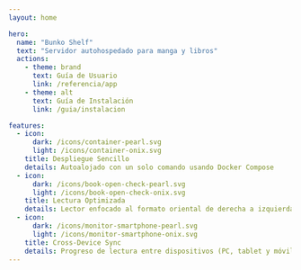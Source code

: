 ```yaml
---
layout: home

hero:
  name: "Bunko Shelf"
  text: "Servidor autohospedado para manga y libros"
  actions:
    - theme: brand
      text: Guía de Usuario
      link: /referencia/app
    - theme: alt
      text: Guía de Instalación
      link: /guia/instalacion

features:
  - icon:
      dark: /icons/container-pearl.svg
      light: /icons/container-onix.svg
    title: Despliegue Sencillo
    details: Autoalojado con un solo comando usando Docker Compose
  - icon:
      dark: /icons/book-open-check-pearl.svg
      light: /icons/book-open-check-onix.svg
    title: Lectura Optimizada
    details: Lector enfocado al formato oriental de derecha a izquierda, ideal para manga
  - icon:
      dark: /icons/monitor-smartphone-pearl.svg
      light: /icons/monitor-smartphone-onix.svg
    title: Cross-Device Sync
    details: Progreso de lectura entre dispositivos (PC, tablet y móvil)
---
```

